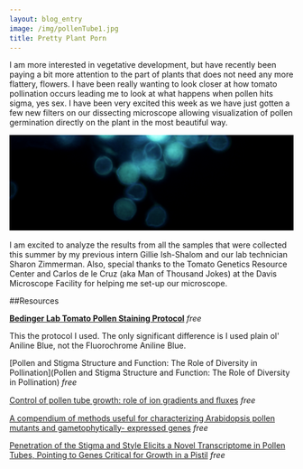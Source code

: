 ```yaml
---
layout: blog_entry
image: /img/pollenTube1.jpg
title: Pretty Plant Porn
---
```


I am more interested in vegetative development, but have recently been paying a bit more attention to the part of plants that does not need any more flattery, flowers. I have been really wanting to look closer at how tomato pollination occurs leading me to look at what happens when pollen hits sigma, yes sex.  I have been very excited this week as we have just gotten a few new filters on our dissecting microscope allowing visualization of pollen germination directly on the plant in the most beautiful way. 

<div class="row">
	<div class="col-md-4">
	    <a href="#" class="thumbnail">
	      <img src="/img/pollenTube1.jpg" alt="...">
	    </a>
	</div>
</div>


I am excited to analyze the results from all the samples that were collected this summer by my previous intern Gillie Ish-Shalom and our lab technician Sharon Zimmerman. Also, special thanks to the Tomato Genetics Resource Center and Carlos de le Cruz (aka Man of Thousand Jokes) at the Davis Microscope Facility for helping me set-up our microscope.

##Resources

**[Bedinger Lab Tomato Pollen Staining Protocol](http://www.irbtomato.org/Aniline_Blue_Staining_Protocol.pdf)** *free*  

This the protocol I used.  The only significant difference is I used plain ol' Aniline Blue, not the Fluorochrome Aniline Blue.

[Pollen and Stigma Structure and Function: The Role of Diversity in Pollination](Pollen and Stigma Structure and Function: The Role of Diversity in Pollination) *free*

[Control of pollen tube growth: role of ion gradients and ﬂuxes](http://onlinelibrary.wiley.com/store/10.1046/j.1469-8137.2003.00847.x/asset/j.1469-8137.2003.00847.x.pdf?v=1&t=hnzps8z7&s=d387ebdc0c6f26ce6a989274a9e5a9f8ae1589d2) *free*

[A compendium of methods useful for characterizing Arabidopsis pollen mutants and gametophytically- expressed genes](http://onlinelibrary.wiley.com/store/10.1111/j.1365-313X.2004.02147.x/asset/j.1365-313X.2004.02147.x.pdf?v=1&t=hnzpxoip&s=492212ad2416da61fb47b59d4b36c9984fdee1c6) *free*

[Penetration of the Stigma and Style Elicits a Novel
Transcriptome in Pollen Tubes, Pointing to Genes Critical
for Growth in a Pistil](http://www.plosgenetics.org/article/info%3Adoi%2F10.1371%2Fjournal.pgen.1000621) *free*

